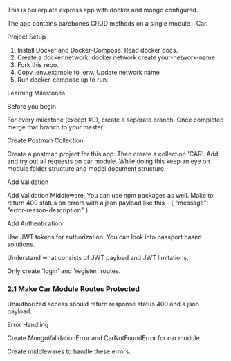 This is boilerplate express app with docker and mongo configured.

The app contains barebones CRUD methods on a single module - Car.

Project Setup

1. Install Docker and Docker-Compose. Read docker docs.
2. Create a docker network. docker network create your-network-name
3. Fork this repo.
4. Copv .env.example to .env. Update network name
5. Run docker-compose up to run.

Learning Milestones


Before you begin

For every milestone (except #0), create a seperate branch. Once completed merge that branch to your master.

Create Postman Collection


Create a postman project for this app. Then create a collection 'CAR'. Add and try out all requests on car module. While doing this keep an eye on module folder structure and model document structure.

Add Validation


Add Validation Middleware. You can use npm packages as well. Make to return 400 status on errors with a json payload like this - { "message": "error-reason-description" }

Add Authentication


Use JWT tokens for authorization. You can look into passport based solutions.

Understand what consists of JWT payload and JWT limitations,

Only create 'login' and 'register' routes.

### 2.1 Make Car Module Routes Protected

Unauthorized access should return response status 400 and a json payload.

Error Handling


Create MongoValidationError and CarNotFoundError for car module.

Create middlewares to handle these errors.
